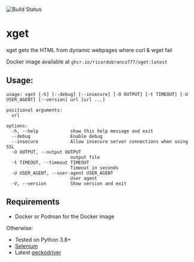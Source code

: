 ![Build Status](https://github.com/ricardobranco777/xget/actions/workflows/ci.yml/badge.svg)

# xget
xget gets the HTML from dynamic webpages where curl & wget fail

Docker image available at `ghcr.io/ricardobranco777/xget:latest`

## Usage:

```
usage: xget [-h] [--debug] [--insecure] [-O OUTPUT] [-t TIMEOUT] [-U USER_AGENT] [--version] url [url ...]

positional arguments:
  url

options:
  -h, --help            show this help message and exit
  --debug               Enable debug
  --insecure            Allow insecure server connections when using SSL
  -O OUTPUT, --output OUTPUT
                        output file
  -t TIMEOUT, --timeout TIMEOUT
                        Timeout in seconds
  -U USER_AGENT, --user-agent USER_AGENT
                        User agent
  -V, --version         Show version and exit
```

## Requirements

- Docker or Podman for the Docker image

Otherwise:

- Tested on Python 3.8+
- [Selenium](https://pypi.org/project/selenium/)
- Latest [geckodriver](https://github.com/mozilla/geckodriver/releases)
